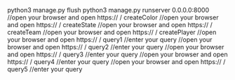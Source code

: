 python3 manage.py flush
python3 manage.py runserver 0.0.0.0:8000
//open your browser and open https:// <your server> / createColor
//open your browser and open https:// <your server> / createState
//open your browser and open https:// <your server> / createTeam
//open your browser and open https:// <your server> / createPlayer
//open your browser and open https:// <your server> / query1
//enter your query
//open your browser and open https:// <your server> / query2
//enter your query
//open your browser and open https:// <your server> / query3
//enter your query
//open your browser and open https:// <your server> / query4
//enter your query
//open your browser and open https:// <your server> / query5
//enter your query
